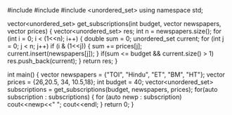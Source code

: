 #include <iostream>
#include <vector>
#include <unordered_set>
using namespace std;

vector<unordered_set<string>> get_subscriptions(int budget, vector<string> newspapers, vector<double> prices) {
    vector<unordered_set<string>> res;
    int n = newspapers.size();
    for (int i = 0; i < (1<<n); i++) {
        double sum = 0;
        unordered_set<string> current;
        for (int j = 0; j < n; j++)
            if (i & (1<<j)) {
                sum += prices[j];
                current.insert(newspapers[j]);
            }
        if(sum <= budget && current.size() > 1) res.push_back(current);
    }
    return res;
}

int main() {
    vector<string> newspapers = {"TOI", "Hindu", "ET", "BM", "HT"};
    vector<double> prices = {26,20.5, 34, 10.5,18};
    int budget = 40;
    vector<unordered_set<string>> subscriptions = get_subscriptions(budget, newspapers, prices);
    for(auto subscription : subscriptions) {
        for (auto newp : subscription)
            cout<<newp<<" ";
        cout<<endl;
    }
    return 0;
}
